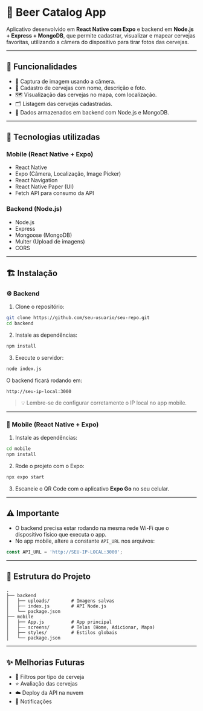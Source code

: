 
# 🍺 Beer Catalog App

Aplicativo desenvolvido em **React Native com Expo** e backend em **Node.js + Express + MongoDB**, que permite cadastrar, visualizar e mapear cervejas favoritas, utilizando a câmera do dispositivo para tirar fotos das cervejas.

---

## 🚀 Funcionalidades

* 📸 Captura de imagem usando a câmera.
* 📝 Cadastro de cervejas com nome, descrição e foto.
* 🗺️ Visualização das cervejas no mapa, com localização.
* 🗂️ Listagem das cervejas cadastradas.
* 🔄 Dados armazenados em backend com Node.js e MongoDB.

---

## 📱 Tecnologias utilizadas

### Mobile (React Native + Expo)

* React Native
* Expo (Câmera, Localização, Image Picker)
* React Navigation
* React Native Paper (UI)
* Fetch API para consumo da API

### Backend (Node.js)

* Node.js
* Express
* Mongoose (MongoDB)
* Multer (Upload de imagens)
* CORS

---

## 🏗️ Instalação

### ⚙️ Backend

1. Clone o repositório:

```bash
git clone https://github.com/seu-usuario/seu-repo.git
cd backend
```

2. Instale as dependências:

```bash
npm install
```

3. Execute o servidor:

```bash
node index.js
```

O backend ficará rodando em:

```
http://seu-ip-local:3000
```

> 💡 Lembre-se de configurar corretamente o IP local no app mobile.

---

### 📲 Mobile (React Native + Expo)

1. Instale as dependências:

```bash
cd mobile
npm install
```

2. Rode o projeto com o Expo:

```bash
npx expo start
```

3. Escaneie o QR Code com o aplicativo **Expo Go** no seu celular.

---

## ⚠️ Importante

* O backend precisa estar rodando na mesma rede Wi-Fi que o dispositivo físico que executa o app.
* No app mobile, altere a constante `API_URL` nos arquivos:

```javascript
const API_URL = 'http://SEU-IP-LOCAL:3000';
```

---

## 📂 Estrutura do Projeto

```
.
├── backend
│   ├── uploads/        # Imagens salvas
│   ├── index.js        # API Node.js
│   └── package.json
├── mobile
│   ├── App.js          # App principal
│   ├── screens/        # Telas (Home, Adicionar, Mapa)
│   ├── styles/         # Estilos globais
│   └── package.json
```

---

## ✨ Melhorias Futuras

* 🧭 Filtros por tipo de cerveja
* ⭐ Avaliação das cervejas
* ☁️ Deploy da API na nuvem
* 🔔 Notificações



